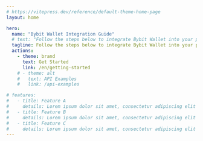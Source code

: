 ```yaml
---
# https://vitepress.dev/reference/default-theme-home-page
layout: home

hero:
  name: "Bybit Wallet Integration Guide"
  # text: "Follow the steps below to integrate Bybit Wallet into your project."
  tagline: Follow the steps below to integrate Bybit Wallet into your project.
  actions:
    - theme: brand
      text: Get Started
      link: /en/getting-started
    # - theme: alt
    #   text: API Examples
    #   link: /api-examples

# features:
#   - title: Feature A
#     details: Lorem ipsum dolor sit amet, consectetur adipiscing elit
#   - title: Feature B
#     details: Lorem ipsum dolor sit amet, consectetur adipiscing elit
#   - title: Feature C
#     details: Lorem ipsum dolor sit amet, consectetur adipiscing elit
---
```


